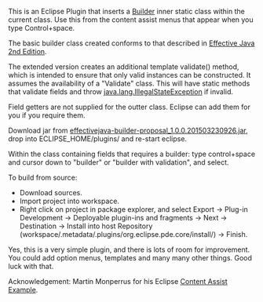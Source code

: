 This is an Eclipse Plugin that inserts a [Builder](http://www.codeproject.com/Articles/30593/Effective-Java#premain9) inner static class within the current class. Use this from the content assist menus that appear when you type Control+space.

The basic builder class created conforms to that described in [Effective Java 2nd Edition](http://www.codeproject.com/Articles/30593/Effective-Java#premain9).  

The extended version creates an additional template validate() method, which is intended to ensure that only valid instances can be constructed.  It assumes the availability of a "Validate" class.  This will have static methods that validate fields and throw [java.lang.IllegalStateException](http://docs.oracle.com/javase/7/docs/api/java/lang/IllegalStateException.html) if invalid.

Field getters are not supplied for the outter class. Eclipse can add them for you if you require them.

Download jar from [effectivejava-builder-proposal_1.0.0.201503230926.jar](download/effectivejava-builder-proposal_1.0.0.201503230926.jar?raw=true), drop into ECLIPSE_HOME/plugins/ and re-start eclipse.

Within the class containing fields that requires a builder: type control+space and cursor down to "builder" or "builder with validation", and select.

To build from source:
* Download sources.
* Import project into workspace.
* Right click on project in package explorer, and select Export -> Plug-in Development -> Deployable plugin-ins and fragments -> Next -> Destination -> Install into host Repository (workspace/.metadata/.plugins/org.eclipse.pde.core/install/) -> Finish.

Yes, this is a very simple plugin, and there is lots of room for improvement.  You could add option menus, templates and many many other things.  Good luck with that.

Acknowledgement:
Martin Monperrus for his Eclipse [Content Assist Example](https://github.com/monperrus/content-assist-example).

